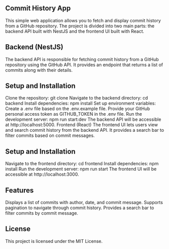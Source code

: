 ## Commit History App
This simple web application allows you to fetch and display commit history from a GitHub repository. The project is divided into two main parts: the backend API built with NestJS and the frontend UI built with React.

## Backend (NestJS)
The backend API is responsible for fetching commit history from a GitHub repository using the GitHub API. It provides an endpoint that returns a list of commits along with their details.

## Setup and Installation
Clone the repository: git clone <repository-url>
Navigate to the backend directory: cd backend
Install dependencies: npm install
Set up environment variables:
Create a .env file based on the .env.example file.
Provide your GitHub personal access token as GITHUB_TOKEN in the .env file.
Run the development server: npm run start:dev
The backend API will be accessible at http://localhost:5000.
Frontend (React)
The frontend UI lets users view and search commit history from the backend API. It provides a search bar to filter commits based on commit messages.

## Setup and Installation
Navigate to the frontend directory: cd frontend
Install dependencies: npm install
Run the development server: npm run start
The frontend UI will be accessible at http://localhost:3000.
## Features
Displays a list of commits with author, date, and commit message.
Supports pagination to navigate through commit history.
Provides a search bar to filter commits by commit message.


## License
This project is licensed under the MIT License.
